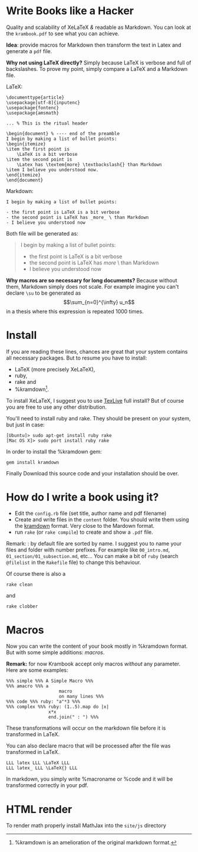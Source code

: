 # Write Books like a Hacker

Quality and scalability of XeLaTeX _&amp;_ readable as Markdown.
You can look at the `krambook.pdf` to see what you can achieve.

__Idea__: provide macros for Markdown then transform the text in Latex and generate a `pdf` file.

__Why not using LaTeX directly?__
Simply because LaTeX is verbose and full of backslashes. 
To prove my point, simply compare a LaTeX and a Markdown file.

LaTeX:

    
    \documenttype{article}
    \usepackage[utf-8]{inputenc}
    \usepackage{fontenc}
    \usepackage{amsmath}
    
    ... % This is the ritual header
    
    \begin{document} % ---- end of the preamble
    I begin by making a list of bullet points:
    \begin{itemize}
    \item the first point is 
        \LaTeX is a bit verbose
    \item the second point is 
        \Latex has \textem{more} \textbackslash{} than Markdown
    \item I believe you understood now.
    \end{itemize}
    \end{document}

Markdown:

    I begin by making a list of bullet points:
    
    - the first point is LaTeX is a bit verbose
    - the second point is LaTeX has _more_ \ than Markdown
    - I believe you understood now

Both file will be generated as:

> I begin by making a list of bullet points:
> 
> - the first point is LaTeX is a bit verbose
> - the second point is LaTeX has _more_ \ than Markdown
> - I believe you understood now

__Why macros are so necessary for long documents?__
Because without them, Markdown simply does not scale. For example imagine you can't declare `\su` to be generated as $$\sum_{n=0}^{\infty} u_n$$ in a thesis where this expression is repeated 1000 times.

# Install

If you are reading these lines, chances are great that your system contains all necessary packages.
But to resume you have to install:

- LaTeX (more precisely XeLaTeX), 
- ruby,
- rake and
- %kramdown[^1]. 

[^1]: %kramdown is an amelioration of the original markdown format.

To install XeLaTeX, I suggest you to use [TexLive](http://www.tug.org/texlive/) full install? 
But of course you are free to use any other distribution.

You'll need to install ruby and rake. 
They should be present on your system, but just in case:

    [Ubuntu]> sudo apt-get install ruby rake
    [Mac OS X]> sudo port install ruby rake

In order to install the %kramdown gem:

    gem install kramdown

Finally Download this source code and your installation should be over.

# How do I write a book using it?

- Edit the `config.rb` file (set title, author name and pdf filename)
- Create and write files in the `content` folder.  You should write them using the [kramdown](http://kramdown.rubyforge.org/) format. Very close to the Mardown format.
- run `rake` (or `rake compile`) to create and show a `.pdf` file.

Remark: 
: by default file are sorted by name.  I suggest you to name your files and folder with number prefixes.  For example like `00_intro.md`, `01_section/01_subsection.md`, etc...  You can make a bit of `ruby` (search `@filelist` in the `Rakefile` file) to change this behaviour.

Of course there is also a

    rake clean

and

    rake clobber

# Macros

Now you can write the content of your book mostly in %kramdown format.
But with some simple additions: _macros_.

__Remark:__
for now Krambook accept only macros _without_ any parameter. Here are some examples:

    %%% simple %%% A Simple Macro %%%
    %%% amacro %%% a  
                        macro  
                        on many lines %%%
    %%% code %%% ruby: "a"*3 %%%
    %%% complex %%% ruby: (1..5).map do |x|
                    x*x
                    end.join(" : ") %%%

These transformations will occur on the markdown file before it is transformed in LaTeX.

You can also declare macro that will be processed after the file was transformed in LaTeX.

    LLL latex LLL \LaTeX LLL
    LLL latex_ LLL \LaTeX{} LLL

In markdown, you simply write %macroname or %code
and it will be transformed correctly in your pdf.

# HTML render

To render math properly install MathJax into the `site/js` directory
